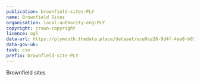 ```yaml
---
publication: brownfield-sites-PLY
name: Brownfield Sites
organisation: local-authority-eng:PLY
copyright: crown-copyright
licence: ogl
data-url: https://plymouth.thedata.place/dataset/ece0ce26-9d4f-4ee8-b054-783d6097a250/resource/100ea7fc-fef3-41a5-9f1b-552aa613edc4/download/plymouth-brownfield-register.csv
data-gov-uk: 
task: csv
prefix: brownfield-site-PLY
---
```


Brownfield sites

